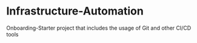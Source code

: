 # Infrastructure-Automation
Onboarding-Starter project that includes the usage of Git and other CI/CD tools
